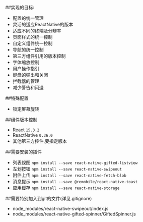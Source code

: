 ##实现的目标:
- 配置的统一管理
- 灵活的适应ReactNative的版本
- 适应不同的终端及分辨率
- 页面样式的统一控制
- 自定义组件统一控制
- 导航的统一控制
- 第三方组件引用的版本控制
- 字体缩放控制
- 用户操作指引
- 键盘的弹出和关闭
- 拦截器的管理
- 减少警告和闪退

##特殊配置
- 锁定屏幕旋转

##组件版本控制
- React ```15.3.2```
- ReactNative ```0.36.0```
- 其他第三方控件,要指定版本

##需要安装的插件
- 列表视图 ```npm install --save react-native-gifted-listview```
- 左划按钮 ```npm install --save react-native-swipeout```
- 附件上传 ```npm install --save react-native-fetch-blob```
- 消息提示 ```npm install --save @remobile/react-native-toast```
- 应用缓存 ```npm install --save react-native-storage```

##需要特别加入到git的文件(详见.gitignore)
- node_modules/react-native-swipeout/index.js
- node_modules/react-native-gifted-spinner/GiftedSpinner.js